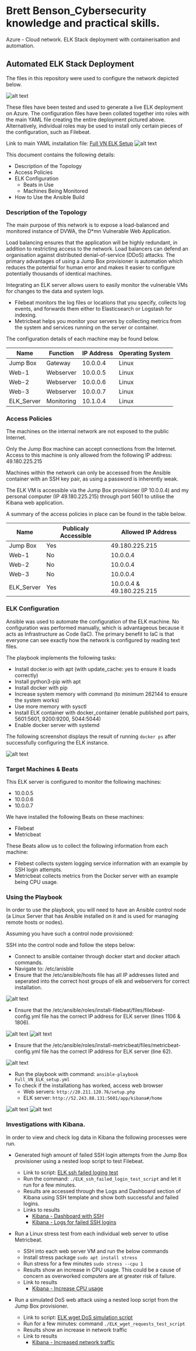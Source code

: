 # Brett Benson_Cybersecurity knowledge and practical skills.
Azure - Cloud network. ELK Stack deployment with containerisation and automation.
## Automated ELK Stack Deployment

The files in this repository were used to configure the network depicted below.

![alt text](https://github.com/BrettB76/Brett_Benson_Cyber_knowledge/blob/main/Diagrams/Cloud_network_with_ELK.png "Cloud Network with ELK")

These files have been tested and used to generate a live ELK deployment on Azure. The configuration files have been collated together into roles with the main YAML file creating the entire deployment pictured above.
Alternatively, individual roles may be used to install only certain pieces of the configuration, such as Filebeat.

Link to main YAML installation file: [Full VN ELK Setup](https://github.com/BrettB76/Brett_Benson_Cyber_knowledge/blob/main/Ansible/Full_VN_ELK_setup.yml)
![alt text](https://github.com/BrettB76/Brett_Benson_Cyber_knowledge/blob/main/Images/Full_VN_ELK_setup.png "Set up YML")

This document contains the following details:
- Description of the Topology
- Access Policies
- ELK Configuration
  - Beats in Use
  - Machines Being Monitored
- How to Use the Ansible Build


### Description of the Topology

The main purpose of this network is to expose a load-balanced and monitored instance of DVWA, the D*mn Vulnerable Web Application.

Load balancing ensures that the application will be highly redundant, in addition to restricting access to the network.
Load balancers can defend an organisation against distributed denial-of-service (DDoS) attacks.
The primary advantages of using a Jump Box provisioner is automation which reduces the potential for human error and makes it easier to configure potentially thousands of identical machines.

Integrating an ELK server allows users to easily monitor the vulnerable VMs for changes to the data and system logs.
- Filebeat monitors the log files or locations that you specify, collects log events, and forwards them either to Elasticsearch or Logstash for indexing.
- Metricbeat helps you monitor your servers by collecting metrics from the system and services running on the server or container.

The configuration details of each machine may be found below.

| Name       | Function   | IP Address | Operating System |
|------------|------------|------------|------------------|
| Jump Box   | Gateway    | 10.0.0.4   | Linux            |
| Web-1      | Webserver  | 10.0.0.5   | Linux            |
| Web-2      | Webserver  | 10.0.0.6   | Linux            |
| Web-3      | Webserver  | 10.0.0.7   | Linux            |
| ELK_Server | Monitoring | 10.1.0.4   | Linux            |

### Access Policies

The machines on the internal network are not exposed to the public Internet. 

Only the Jump Box machine can accept connections from the Internet. Access to this machine is only allowed from the following IP address:
49.180.225.215

Machines within the network can only be accessed from the Ansible container with an SSH key pair, as using a password is inherently weak.

The ELK VM is accessible via the Jump Box provisioner (IP 10.0.0.4) and my personal computer (IP 49.180.225.215) through port 5601 to utilise the Kibana web application.

A summary of the access policies in place can be found in the table below.

| Name       | Publicaly Accessible | Allowed IP Address        |
|------------|----------------------|---------------------------|
| Jump Box   | Yes                  | 49.180.225.215            |
| Web-1      | No                   | 10.0.0.4                  |
| Web-2      | No                   | 10.0.0.4                  |
| Web-3      | No                   | 10.0.0.4                  |
| ELK_Server | Yes                  | 10.0.0.4 & 49.180.225.215 |

### ELK Configuration

Ansible was used to automate the configuration of the ELK machine. No configuration was performed manually, which is advantageous because it acts as Infrastructure as Code (IaC).
The primary benefit to IaC is that everyone can see exactly how the network is configured by reading text files.

The playbook implements the following tasks:
- Install docker.io with apt (with update_cache: yes to ensure it loads correctly)
- Install python3-pip with apt
- Install docker with pip
- Increase system memory with command (to minimum 262144 to ensure the system works)
- Use more memory with sysctl
- Install ELK container with docker_container (enable published port pairs, 5601:5601, 9200:9200, 5044:5044)
- Enable docker server with systemd

The following screenshot displays the result of running `docker ps` after successfully configuring the ELK instance.

![alt text](https://github.com/BrettB76/Brett_Benson_Cyber_knowledge/blob/main/Images/docker_ps_output.png "Docker output")

### Target Machines & Beats
This ELK server is configured to monitor the following machines:
- 10.0.0.5
- 10.0.0.6
- 10.0.0.7

We have installed the following Beats on these machines:
- Filebeat
- Metricbeat

These Beats allow us to collect the following information from each machine:
- Filebest collects system logging service information with an example by SSH login attempts.
- Metricbeat collects metrics from the Docker server with an example being CPU usage.

### Using the Playbook
In order to use the playbook, you will need to have an Ansible control node (a Linux Server that has Ansible installed on it and is used for managing remote hosts or nodes).

Assuming you have such a control node provisioned: 

SSH into the control node and follow the steps below:
- Connect to ansible container through docker start and docker attach commands.
- Navigate to: /etc/anisble
- Ensure that the /etc/ansible/hosts file has all IP addresses listed and seperated into the correct host groups of elk and webservers for correct installation.

![alt text](https://github.com/BrettB76/Brett_Benson_Cyber_knowledge/blob/main/Images/hosts_configuration.png "Hosts configuration")
- Ensure that the /etc/ansible/roles/install-filebeat/files/filebeat-config.yml file has the correct IP address for ELK server (lines 1106 & 1806).

![alt text](https://github.com/BrettB76/Brett_Benson_Cyber_knowledge/blob/main/Images/Filebeat_config_line_1106.png "Filebeat 1106")
![alt text](https://github.com/BrettB76/Brett_Benson_Cyber_knowledge/blob/main/Images/Filebeat%20config_line_1806.png "Filebeat 1806")
- Ensure that the /etc/ansible/roles/install-metricbeat/files/metricbeat-config.yml file has the correct IP address for ELK server (line 62).

![alt text](https://github.com/BrettB76/Brett_Benson_Cyber_knowledge/blob/main/Images/Metricbeat_config.png "Metricbeat")
- Run the playbook with command: `ansible-playbook Full_VN_ELK_setup.yml`
- To check if the installationg has worked, access web browser
  - Web servers: `http://20.211.120.76/setup.php`
  - ELK server: `http://52.243.88.131:5601/app/kibana#/home`

![alt text](https://github.com/BrettB76/Brett_Benson_Cyber_knowledge/blob/main/Images/Web_servers_confirmed.png "Webservers")
![alt text](https://github.com/BrettB76/Brett_Benson_Cyber_knowledge/blob/main/Images/Kibana_confirmed.png "Kibana")

### Investigations with Kibana.
In order to view and check log data in Kibana the following processes were run. 

- Generated high amount of failed SSH login attempts from the Jump Box provisioner using a nested loop script to test Filebeat.
  - Link to script: [ELK ssh failed loging test](https://github.com/BrettB76/Brett_Benson_Cyber_knowledge/blob/main/Linux/ELK_ssh_failed_login_test_script.sh)
  - Run the command: `./ELK_ssh_failed_login_test_script` and let it run for a few minutes.
  - Results are accessed through the Logs and Dashboard section of Kibana using SSH template and show both successful and failed logins.
  - Links to results
    - [Kibana - Dashboard with SSH](https://github.com/BrettB76/Brett_Benson_Cyber_knowledge/blob/main/Images/SSH_failed_login.pdf)
    - [Kibana - Logs for failed SSH logins](https://github.com/BrettB76/Brett_Benson_Cyber_knowledge/blob/main/Images/SSH_failed_login_logs.png)

- Run a Linux stress test from each individual web server to utlise Metricbeat.
  - SSH into each web server VM and run the below commands
  - Install stress package `sudo apt install stress`
  - Run stress for a few minutes `sudo stress --cpu 1`
  - Results show an increase in CPU usage.  This could be a cause of concern as overworked computers are at greater risk of failure.
  - Link to results
    - [Kibana - Increase CPU usage](https://github.com/BrettB76/Brett_Benson_Cyber_knowledge/blob/main/Images/Stress_increase_CPU_usage.png)

- Run a simulated DoS web attack using a nested loop script from the Jump Box provisioner.
  - Link to script: [ELK wget DoS simulation script](https://github.com/BrettB76/Brett_Benson_Cyber_knowledge/blob/main/Linux/ELK_wget_requests_test_script.sh)
  - Run for a few minutes: command `./ELK_wget_requests_test_script`
  - Results show an increase in network traffic
  - Link to results
    - [Kibana - Increased network traffic](https://github.com/BrettB76/Brett_Benson_Cyber_knowledge/blob/main/Images/wget_network_traffic.png)
